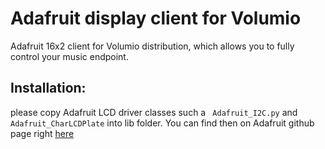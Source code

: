 # Adafruit display client for Volumio

Adafruit 16x2 client for Volumio distribution, which allows you to fully control your music endpoint.

## Installation:

please copy Adafruit LCD driver classes such a  ``` Adafruit_I2C.py``` and ```Adafruit_CharLCDPlate``` into lib folder.
You can find then on Adafruit github page right [here](https://github.com/adafruit/Adafruit-Raspberry-Pi-Python-Code/tree/master/Adafruit_CharLCDPlate) 
